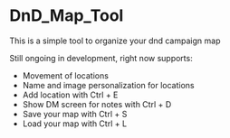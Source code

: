 # DnD_Map_Tool
This is a simple tool to organize your dnd campaign map

Still ongoing in development, right now supports:
 - Movement of locations
 - Name and image personalization for locations
 - Add location with Ctrl + E
 - Show DM screen for notes with Ctrl + D
 - Save your map with Ctrl + S
 - Load your map with Ctrl + L
